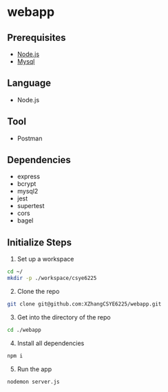# webapp


## Prerequisites
- [Node.js](https://nodejs.org/en/download/)
- [Mysql](https://dev.mysql.com/downloads/mysql/)

## Language
- Node.js

## Tool
- Postman

## Dependencies
- express
- bcrypt
- mysql2
- jest
- supertest
- cors
- bagel

## Initialize Steps
1. Set up a workspace
```sh
cd ~/
mkdir -p ./workspace/csye6225
```
2. Clone the repo
```sh
git clone git@github.com:XZhangCSYE6225/webapp.git
```
3. Get into the directory of the repo
```sh
cd ./webapp
```
4. Install all dependencies
```sh
npm i
```
5. Run the app
```sh
nodemon server.js
```
